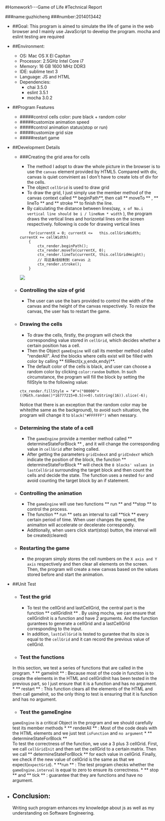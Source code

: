#Homework1---Game of Life 
#Technical Report

###name:guzhicheng
###number:2014013442 

* ##Goal:
		This program is aimed to simulate the life of game in the web browser and I mainly use JavaScript to develop the program.
		mocha and eslint testing are required
		
* ##Environment:
	* OS: Mac OS X El Capitan
	* Processor: 2.5GHz Intel Core i7
	* Memory: 16 GB 1600 MHz DDR3
	* IDE: sublime text 3
	* Language: JS and HTML
	* Dependencies:
		* chai 3.5.0
		* eslint 3.5.1
		* mocha 3.0.2
		
* ##Program Features
	* #####control cells color: pure black + random color
	* #####customize animation speed
	* #####control animation status(stop or run)
	* #####customize grid size
	* #####restart game
* ##Development Details
	* ###Creating the grid area for cells
		* The method I adopt to draw the whole picture in the browser is to 		use the `canvas` element provided by HTML5. Compared with div, 		canvas is quiet convinient as I don't have to create lots of div 
		for the cells.
		* The object `cellGrid` is used to draw grid
		* To draw the grid, I just simply use the member method of the canvas context called ** beginPath**, then call ** moveTo ** , ** lineTo ** and ** stroke ** to finish the line.
		* By calculating the distance between lines(say,` x of No.i vertical line should be i / lineNum * width` ), the program draws the vertical lines and horizontal lines on the screen respectively.
		following is code for drawing vertical lines
		
		```
			for(currentX = 0; currentX <= 	this.cellGridWidth; currentX += cellWidth)
			{
				ctx_render.beginPath();  
				ctx_render.moveTo(currentX, 0);  
				ctx_render.lineTo(currentX, this.cellGridHeight);  
				// 将这条线绘制到 canvas 上  
				ctx_render.stroke();
			} 
		```
		![](/Users/guzhicheng/Desktop/pic.png)
	* ### Controlling the size of grid
		* The user can use the bars provided to control the width of the canvas and the height of the canvas respectively. To resize the canvas, the user has to restart the game.
	* ### Drawing the cells
		* To draw the cells, firstly, the program will check the corresponding value stored in `cellGrid`, which decides whether a certain position has a cell.
		* Then the Object `gameEngine` will call its member method called "renderAll". And the blocks where cells exist will be filled with color by calling ** fillRect(x,y,endx,endy)**.
		* The default color of the cells is black,  and user can choose a random color by clicking `color:random` button. In such circumstance, the program will fill the block by setting the fillStyle to the following value:
		
		```
		ctx_render.fillStyle = "#"+("00000"+((Math.random()*16777215+0.5)>>0).toString(16)).slice(-6);
		```
		Notice that there is an exception that the random color may be white(the same as the background), to avoid such situation, the program will change it to `black("#FFFFFF")` when nessary.
	* ### Determining the state of a cell
		* The `gameEngine` provide a member method called ** determineStateForBlock ** , and it will change the corresponding value in `cellGrid` after being called.
		* After getting the parameters `gridIndexX` and `gridIndexY` which indicate the position of the block, the function ** determineStateForBlock ** will check the `8 blocks' values in lastCellGrid` surrounding the target block and then count the cells and decide the state. The function uses a nested `for` and avoid counting the target block by an if statement.
	* ### Controlling the animation
		* The `gameEngine` will use two functions ** run ** and **stop ** to control the process.
		* The function ** run **  sets an interval to call **tick ** every certain period of time. When user changes the speed, the animaiton will accelerate or decelerate correspondly.
		* Addtionally, when users click start(stop) button, the interval will be created(cleared)
	* ### Restarting the game
		* the program simply stores the cell numbers on the `X axis and Y axis` respectively and then clear all elements on the screen. Then, the program will create a new canvas based on the values stored before and start the animation.
		
* ##Unit Test
	* ### Test the grid
		* To test the cellGrid and lastCellGrid, the central part is the function ** cellGridInit ** . By using mocha, we can ensure that cellGridInit is a function and have 2 arguments. And the function gurantees to generate a cellGrid and a lastCellGrid corresponding to the input.
		* In addition, `lastCellGrid` is tested to gurantee that its size is equal to the `cellGrid` and it can record the previous value of cellGrid.
	* ### Test the functions
	In this section, we test a series of functions that are called in the program.
		* ** gameInit ** :
		Because most of the code in function is to create the elements in the HTML and cellGridInit has been tested in the previous part, so I just ensure that it is a function and has no argument.
		* ** restart ** :
		This function clears all the elements of the HTML and then call gameInit, so the only thing to test is ensuring that it is function and has no argument.
		
	* ### Test the gameEngine
	`gameEngine` is a critical Object in the program and we should carefully test its member methods
		* ** renderAll ** :
			Most of the code deals with the HTML elements and we just test `isFunction` and `no argument`
		* ** determineStateForBlock **  
		To test the correctness of the function, we use a 3 plus 3 cellGrid. First, we call `cellGridInit` and then set the cellGrid to a certain matrix. Then we call ** determineStateForBlock ** for each value in cellGrid. Finally, we check if the new value of cellGrid is the same as that we expect(`expectGrid`).
		* **run ** :
		The test program checks whether the `gameEngine.interval` is equal to zero to ensure its correctness.
		* ** stop ** and ** tick ** : guarantee that they are functions and have no argument.

* ## Conclusion:
	Writing such program enhances my knowledge about js as well as my understanding on Software Engineering.
 		
		
		 